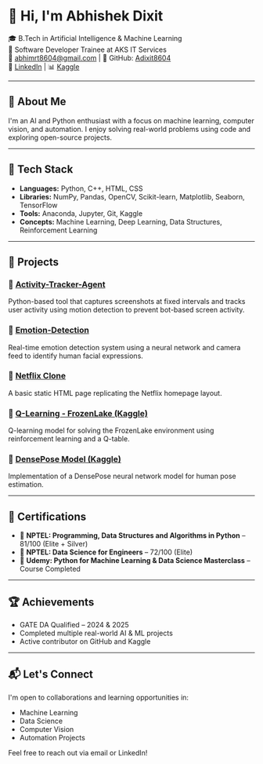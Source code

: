# 👋 Hi, I'm Abhishek Dixit

🎓 B.Tech in Artificial Intelligence & Machine Learning  
💼 Software Developer Trainee at AKS IT Services  
📧 abhimrt8604@gmail.com | 🐙 GitHub: [Adixit8604](https://github.com/Adixit8604)  
🔗 [LinkedIn](https://www.linkedin.com/in/abhishek-dixit-a4012324b/) | 📊 [Kaggle](https://www.kaggle.com/abhishekdixit0002)

---

## 🧠 About Me

I'm an AI and Python enthusiast with a focus on machine learning, computer vision, and automation. I enjoy solving real-world problems using code and exploring open-source projects.

---

## 🧰 Tech Stack

- **Languages:** Python, C++, HTML, CSS  
- **Libraries:** NumPy, Pandas, OpenCV, Scikit-learn, Matplotlib, Seaborn, TensorFlow  
- **Tools:** Anaconda, Jupyter, Git, Kaggle  
- **Concepts:** Machine Learning, Deep Learning, Data Structures, Reinforcement Learning

---

## 📂 Projects

### 🔹 [Activity-Tracker-Agent](https://github.com/Adixit8604/Activity-Tracker-Agent)
Python-based tool that captures screenshots at fixed intervals and tracks user activity using motion detection to prevent bot-based screen activity.

### 🔹 [Emotion-Detection](https://github.com/Adixit8604/Emotion-Detection)
Real-time emotion detection system using a neural network and camera feed to identify human facial expressions.

### 🔹 [Netflix Clone](https://github.com/Adixit8604/netflix_clone)
A basic static HTML page replicating the Netflix homepage layout.

### 🔹 [Q-Learning - FrozenLake (Kaggle)](https://www.kaggle.com/code/abhishekdixit0002/q-table)
Q-learning model for solving the FrozenLake environment using reinforcement learning and a Q-table.

### 🔹 [DensePose Model (Kaggle)](https://www.kaggle.com/code/abhishekdixit0002/dense-pose-model)
Implementation of a DensePose neural network model for human pose estimation.

---

## 📜 Certifications

- 🥈 **NPTEL: Programming, Data Structures and Algorithms in Python** – 81/100 (Elite + Silver)  
- 🥈 **NPTEL: Data Science for Engineers** – 72/100 (Elite)  
- 📘 **Udemy: Python for Machine Learning & Data Science Masterclass** – Course Completed

---

## 🏆 Achievements

- GATE DA Qualified – 2024 & 2025  
- Completed multiple real-world AI & ML projects  
- Active contributor on GitHub and Kaggle

---

## 📬 Let's Connect

I'm open to collaborations and learning opportunities in:

- Machine Learning  
- Data Science  
- Computer Vision  
- Automation Projects  

Feel free to reach out via email or LinkedIn!
